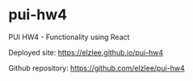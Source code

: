 # pui-hw4
PUI HW4 - Functionality using React

Deployed site: https://elzlee.github.io/pui-hw4

Github repository: https://github.com/elzlee/pui-hw4
